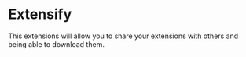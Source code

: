 # Extensify

This extensions will allow you to share your extensions with others and being able to download them.
